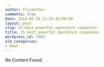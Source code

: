 ```yaml
---
author: flickerbox
comments: true
date: 2014-05-19 21:35:41+00:00
layout: post
slug: 15-most-powerful-openstack-companies
title: 15 most powerful OpenStack companies
wordpress_id: 7469
old_categories:
- News
---
```


No Content Found
